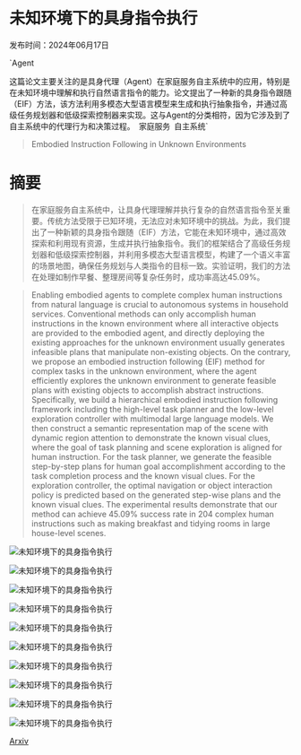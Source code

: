 # 未知环境下的具身指令执行

发布时间：2024年06月17日

`Agent

这篇论文主要关注的是具身代理（Agent）在家庭服务自主系统中的应用，特别是在未知环境中理解和执行自然语言指令的能力。论文提出了一种新的具身指令跟随（EIF）方法，该方法利用多模态大型语言模型来生成和执行抽象指令，并通过高级任务规划器和低级探索控制器来实现。这与Agent的分类相符，因为它涉及到了自主系统中的代理行为和决策过程。` `家庭服务` `自主系统`

> Embodied Instruction Following in Unknown Environments

# 摘要

> 在家庭服务自主系统中，让具身代理理解并执行复杂的自然语言指令至关重要。传统方法受限于已知环境，无法应对未知环境中的挑战。为此，我们提出了一种新颖的具身指令跟随（EIF）方法，它能在未知环境中，通过高效探索和利用现有资源，生成并执行抽象指令。我们的框架结合了高级任务规划器和低级探索控制器，并利用多模态大型语言模型，构建了一个语义丰富的场景地图，确保任务规划与人类指令的目标一致。实验证明，我们的方法在处理如制作早餐、整理房间等复杂任务时，成功率高达45.09%。

> Enabling embodied agents to complete complex human instructions from natural language is crucial to autonomous systems in household services. Conventional methods can only accomplish human instructions in the known environment where all interactive objects are provided to the embodied agent, and directly deploying the existing approaches for the unknown environment usually generates infeasible plans that manipulate non-existing objects. On the contrary, we propose an embodied instruction following (EIF) method for complex tasks in the unknown environment, where the agent efficiently explores the unknown environment to generate feasible plans with existing objects to accomplish abstract instructions. Specifically, we build a hierarchical embodied instruction following framework including the high-level task planner and the low-level exploration controller with multimodal large language models. We then construct a semantic representation map of the scene with dynamic region attention to demonstrate the known visual clues, where the goal of task planning and scene exploration is aligned for human instruction. For the task planner, we generate the feasible step-by-step plans for human goal accomplishment according to the task completion process and the known visual clues. For the exploration controller, the optimal navigation or object interaction policy is predicted based on the generated step-wise plans and the known visual clues. The experimental results demonstrate that our method can achieve 45.09% success rate in 204 complex human instructions such as making breakfast and tidying rooms in large house-level scenes.

![未知环境下的具身指令执行](../../../paper_images/2406.11818/x1.png)

![未知环境下的具身指令执行](../../../paper_images/2406.11818/x2.png)

![未知环境下的具身指令执行](../../../paper_images/2406.11818/x3.png)

![未知环境下的具身指令执行](../../../paper_images/2406.11818/x4.png)

![未知环境下的具身指令执行](../../../paper_images/2406.11818/x5.png)

![未知环境下的具身指令执行](../../../paper_images/2406.11818/x6.png)

![未知环境下的具身指令执行](../../../paper_images/2406.11818/x7.png)

![未知环境下的具身指令执行](../../../paper_images/2406.11818/x8.png)

![未知环境下的具身指令执行](../../../paper_images/2406.11818/x9.png)

![未知环境下的具身指令执行](../../../paper_images/2406.11818/x10.png)

[Arxiv](https://arxiv.org/abs/2406.11818)